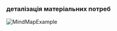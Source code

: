 ### деталізація матеріальних потреб
![MindMapExample](https://github.com/dianaSolohub/myFirstProject/assets/165414536/3f827efc-314a-48cd-af78-f6f235fb57c6)
